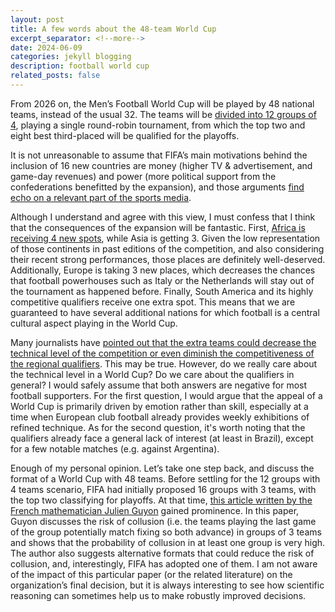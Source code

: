 ```yaml
---
layout: post
title: A few words about the 48-team World Cup
excerpt_separator: <!--more-->
date: 2024-06-09
categories: jekyll blogging
description: football world cup
related_posts: false
---
```


From 2026 on, the Men’s Football World Cup will be played by 48 national teams, instead of the usual 32. The teams will be [divided into 12 groups of 4][fifa-format], playing a single round-robin tournament, from which the top two and eight best third-placed will be qualified for the playoffs.  

<!--more-->

It is not unreasonable to assume that FIFA’s main motivations behind the inclusion of 16 new countries are money (higher TV & advertisement, and game-day revenues) and power (more political support from the confederations benefitted by the expansion), and those arguments [find echo on a relevant part of the sports media][general-critics].

Although I understand and agree with this view, I must confess that I think that the consequences of the expansion will be fantastic. First, [Africa is receiving 4 new spots][bbc-allocation], while Asia is getting 3. Given the low representation of those continents in past editions of the competition, and also considering their recent strong performances, those places are definitely well-deserved. Additionally, Europe is taking 3 new places, which decreases the chances that football powerhouses such as Italy or the Netherlands will stay out of the tournament as happened before. Finally, South America and its highly competitive qualifiers receive one extra spot. This means that we are guaranteed to have several additional nations for which football is a central cultural aspect playing in the World Cup.

Many journalists have [pointed out that the extra teams could decrease the technical level of the competition or even diminish the competitiveness of the regional qualifiers][sportive-critics]. This may be true. However, do we really care about the technical level in a World Cup? Do we care about the qualifiers in general? I would safely assume that both answers are negative for most football supporters. For the first question, I would argue that the appeal of a World Cup is primarily driven by emotion rather than skill, especially at a time when European club football already provides weekly exhibitions of refined technique. As for the second question, it's worth noting that the qualifiers already face a general lack of interest (at least in Brazil), except for a few notable matches (e.g. against Argentina).

Enough of my personal opinion. Let’s take one step back, and discuss the format of a World Cup with 48 teams. Before settling for the 12 groups with 4 teams scenario, FIFA had initially proposed 16 groups with 3 teams, with the top two classifying for playoffs. At that time, [this article written by the French mathematician Julien Guyon][risk-collusion] gained prominence. In this paper, Guyon discusses the risk of collusion (i.e. the teams playing the last game of the group potentially match fixing so both advance) in groups of 3 teams and shows that the probability of collusion in at least one group is very high. The author also suggests alternative formats that could reduce the risk of collusion, and, interestingly, FIFA has adopted one of them. I am not aware of the impact of this particular paper (or the related literature) on the organization’s final decision, but it is always interesting to see how scientific reasoning can sometimes help us to make robustly improved decisions.

[fifa-format]: https://inside.fifa.com/about-fifa/organisation/fifa-council/media-releases/fifa-council-approves-international-match-calendars

[bbc-allocation]: https://www.bbc.com/sport/football/39448474

[sportive-critics]: https://blogdojuliogomes.blogosfera.uol.com.br/2017/01/11/duas-razoes-para-nao-gostar-da-copa-do-mundo-com-48-selecoes/

[general-critics]: https://www.uol.com.br/esporte/futebol/colunas/juca-kfouri/2023/10/04/a-copa-do-mundo-em-seis-paises.htm

[risk-collusion]: https://cdn.prod.website-files.com/5f1af76ed86d6771ad48324b/606e51a178c5517440a676f1_JulienGuyon-FIFACollusion-RPpaper.pdf
